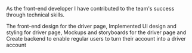 As the front-end developer I have contributed to the team's success through technical skills.

The front-end design for the driver page,
Implemented UI design and styling for driver page,
Mockups and storyboards for the driver page and 
Create backend to enable regular users to turn their account into a driver account

